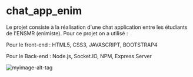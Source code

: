 # chat_app_enim
Le projet consiste à la réalisation d'une chat application entre les étudiants de l'ENSMR (enimiste).
Pour ce projet on a utilisé :



Pour le front-end : HTML5, CSS3, JAVASCRIPT, BOOTSTRAP4




Pour le Back-end : Node.js, Socket.IO, NPM, Express Server

![myimage-alt-tag](url-to-image)


